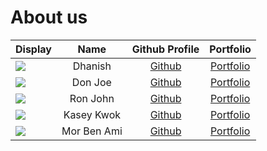 # About us

| Display                                             |    Name     |             Github Profile             |           Portfolio            |
|-----------------------------------------------------|:-----------:|:--------------------------------------:|:------------------------------:|
| ![](https://via.placeholder.com/100.png?text=Photo) |   Dhanish   |     [Github](https://github.com/)      |  [Portfolio](team/johndoe.md)  |
| ![](https://via.placeholder.com/100.png?text=Photo) |   Don Joe   |     [Github](https://github.com/)      |  [Portfolio](team/johndoe.md)  |
| ![](https://via.placeholder.com/100.png?text=Photo) |  Ron John   |     [Github](https://github.com/)      |  [Portfolio](team/johndoe.md)  |
| ![](https://via.placeholder.com/100.png?text=Photo) | Kasey Kwok  | [Github](https://github.com/kaseykwok) | [Portfolio](team/kaseykwok.md) |
| ![](https://via.placeholder.com/100.png?text=Photo) | Mor Ben Ami |     [Github](https://github.com/)      |  [Portfolio](team/johndoe.md)  |


